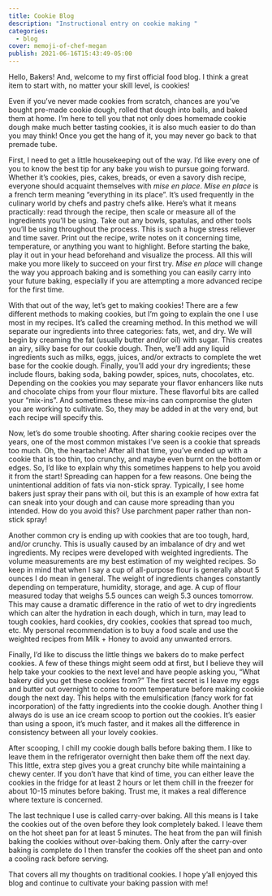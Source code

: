 ```yaml
---
title: Cookie Blog
description: "Instructional entry on cookie making "
categories:
  - blog
cover: memoji-of-chef-megan
publish: 2021-06-16T15:43:49-05:00
---
```

Hello, Bakers! And, welcome to my first official food blog. I think a great item to start with, no matter your skill level, is cookies! 

Even if you’ve never made cookies from scratch, chances are you’ve bought pre-made cookie dough, rolled that dough into balls, and baked them at home. I’m here to tell you that not only does homemade cookie dough make much better tasting cookies, it is also much easier to do than you may think! Once you get the hang of it, you may never go back to that premade tube. 

First, I need to get a little housekeeping out of the way. I’d like every one of you to know the best tip for any bake you wish to pursue going forward. Whether it’s cookies, pies, cakes, breads, or even a savory dish recipe, everyone should acquaint themselves with *mise en place*. *Mise en place* is a french term meaning “everything in its place”. It’s used frequently in the culinary world by chefs and pastry chefs alike. Here’s what it means practically: read through the recipe, then scale or measure all of the ingredients you’ll be using. Take out any bowls, spatulas, and other tools you’ll be using throughout the process. This is such a huge stress reliever and time saver. Print out the recipe, write notes on it concerning time, temperature, or anything you want to highlight. Before starting the bake,  play it out in your head beforehand and visualize the process. All this will make you more likely to succeed on your first try. *Mise en place* will change the way you approach baking and is something you can easily carry into your future baking, especially if you are attempting a more advanced recipe for the first time.

With that out of the way, let’s get to making cookies! There are a few different methods to making cookies, but I’m going to explain the one I use most in my recipes. It’s called the creaming method. In this method we will separate our ingredients into three categories: fats, wet, and dry. We will begin by creaming the fat (usually butter and/or oil) with sugar. This creates an airy, silky base for our cookie dough. Then, we’ll add any liquid ingredients such as milks, eggs, juices, and/or extracts to complete the wet base for the cookie dough. Finally, you’ll add your dry ingredients; these include flours, baking soda, baking powder, spices, nuts, chocolates, etc. Depending on the cookies you may separate your flavor enhancers like nuts and chocolate chips from your flour mixture. These flavorful bits are called your “mix-ins”. And sometimes these mix-ins can compromise the gluten you are working to cultivate. So, they may be added in at the very end, but each recipe will specify this. 

Now, let’s do some trouble shooting. After sharing cookie recipes over the years, one of the most common mistakes I’ve seen is a cookie that spreads too much. Oh, the heartache! After all that time, you’ve ended up with a cookie that is too thin, too crunchy, and maybe even burnt on the bottom or edges. So, I’d like to explain why this sometimes happens to help you avoid it from the start! Spreading can happen for a few reasons. One being the unintentional addition of fats via non-stick spray. Typically, I see home bakers just spray their pans with oil, but this is an example of how extra fat can sneak into your dough and can cause more spreading than you intended. How do you avoid this? Use parchment paper rather than non-stick spray! 

Another common cry is ending up with cookies that are too tough, hard, and/or crunchy. This is usually caused by an imbalance of dry and wet ingredients. My recipes were developed with weighted ingredients. The volume measurements are my best estimation of my weighted recipes. So keep in mind that when I say a cup of all-purpose flour is generally about 5 ounces I do mean in general. The weight of ingredients changes constantly depending on temperature, humidity, storage, and age. A cup of flour measured today that weighs 5.5 ounces can weigh 5.3 ounces tomorrow. This may cause a dramatic difference in the ratio of wet to dry ingredients which can alter the hydration in each dough, which in turn, may lead to tough cookies, hard cookies, dry cookies, cookies that spread too much, etc. My personal recommendation is to buy a food scale and use the weighted recipes from Milk + Honey to avoid any unwanted errors.

Finally, I’d like to discuss the little things we bakers do to make perfect cookies. A few of these things might seem odd at first, but I believe they will help take your cookies to the next level and have people asking you, “What bakery did you get these cookies from?” The first secret is I leave my eggs and butter out overnight to come to room temperature before making cookie dough the next day. This helps with the emulsification (fancy work for fat incorporation) of the fatty ingredients into the cookie dough. Another thing I always do is use an ice cream scoop to portion out the cookies. It’s easier than using a spoon, it’s much faster, and it makes all the difference in consistency between all your lovely cookies. 

After scooping, I chill my cookie dough balls before baking them. I like to leave them in the refrigerator overnight then bake them off the next day. This little, extra step gives you a great crunchy bite while maintaining a chewy center. If you don’t have that kind of time, you can either leave the cookies in the fridge for at least 2 hours or let them chill in the freezer for about 10-15 minutes before baking. Trust me, it makes a real difference where texture is concerned. 

The last technique I use is called carry-over baking. All this means is I take the cookies out of the oven before they look completely baked. I leave them on the hot sheet pan for at least 5 minutes. The heat from the pan will finish baking the cookies without over-baking them. Only after the carry-over baking is complete do I then transfer the cookies off the sheet pan and onto a cooling rack before serving.

That covers all my thoughts on traditional cookies. I hope y’all enjoyed this blog and continue to cultivate your baking passion with me!